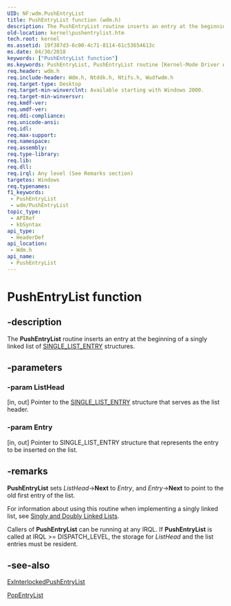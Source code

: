 ```yaml
---
UID: NF:wdm.PushEntryList
title: PushEntryList function (wdm.h)
description: The PushEntryList routine inserts an entry at the beginning of a singly linked list of SINGLE_LIST_ENTRY structures.
old-location: kernel\pushentrylist.htm
tech.root: kernel
ms.assetid: 19f387d3-6c00-4c71-8114-61c53654613c
ms.date: 04/30/2018
keywords: ["PushEntryList function"]
ms.keywords: PushEntryList, PushEntryList routine [Kernel-Mode Driver Architecture], k109_17626baa-0fb7-4492-9e9c-a25b78b808fb.xml, kernel.pushentrylist, wdm/PushEntryList
req.header: wdm.h
req.include-header: Wdm.h, Ntddk.h, Ntifs.h, Wudfwdm.h
req.target-type: Desktop
req.target-min-winverclnt: Available starting with Windows 2000.
req.target-min-winversvr: 
req.kmdf-ver: 
req.umdf-ver: 
req.ddi-compliance: 
req.unicode-ansi: 
req.idl: 
req.max-support: 
req.namespace: 
req.assembly: 
req.type-library: 
req.lib: 
req.dll: 
req.irql: Any level (See Remarks section)
targetos: Windows
req.typenames: 
f1_keywords:
 - PushEntryList
 - wdm/PushEntryList
topic_type:
 - APIRef
 - kbSyntax
api_type:
 - HeaderDef
api_location:
 - Wdm.h
api_name:
 - PushEntryList
---
```


# PushEntryList function


## -description

The <b>PushEntryList</b> routine inserts an entry at the beginning of a singly linked list of <a href="https://docs.microsoft.com/windows/win32/api/ntdef/ns-ntdef-single_list_entry">SINGLE_LIST_ENTRY</a> structures.

## -parameters

### -param ListHead 

[in, out]
Pointer to the <a href="https://docs.microsoft.com/windows/win32/api/ntdef/ns-ntdef-single_list_entry">SINGLE_LIST_ENTRY</a> structure that serves as the list header.

### -param Entry 

[in, out]
Pointer to SINGLE_LIST_ENTRY structure that represents the entry to be inserted on the list.

## -remarks

<b>PushEntryList</b> sets <i>ListHead</i>-><b>Next</b> to <i>Entry</i>, and <i>Entry</i>-><b>Next</b> to point to the old first entry of the list.

For information about using this routine when implementing a singly linked list, see <a href="https://docs.microsoft.com/windows-hardware/drivers/kernel/singly-and-doubly-linked-lists">Singly and Doubly Linked Lists</a>.

Callers of <b>PushEntryList</b> can be running at any IRQL. If <b>PushEntryList</b> is called at IRQL >= DISPATCH_LEVEL, the storage for <i>ListHead</i> and the list entries must be resident.

## -see-also

<a href="https://msdn.microsoft.com/library/windows/hardware/ff545418">ExInterlockedPushEntryList</a>



<a href="https://docs.microsoft.com/windows-hardware/drivers/ddi/wdm/nf-wdm-popentrylist">PopEntryList</a>

